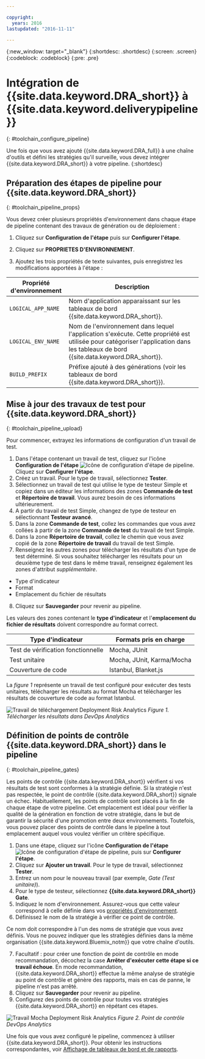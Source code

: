 ```yaml
---

copyright:
  years: 2016
lastupdated: "2016-11-11"

---
```


{:new_window: target="_blank"}
{:shortdesc: .shortdesc}
{:screen: .screen}
{:codeblock: .codeblock}
{:pre: .pre}

# Intégration de {{site.data.keyword.DRA_short}} à {{site.data.keyword.deliverypipeline}}
{: #toolchain_configure_pipeline}

Une fois que vous avez ajouté {{site.data.keyword.DRA_full}} à une chaîne d'outils et défini les stratégies qu'il surveille, vous devez intégrer {{site.data.keyword.DRA_short}} à votre pipeline.
{:shortdesc}

<!--##Configuring the {{site.data.keyword.deliverypipeline}}

{: #toolchain_integration}
To use {{site.data.keyword.DRA_short}}, add it to any toolchain that uses the {{site.data.keyword.deliverypipeline}}.

1. In {{site.data.keyword.Bluemix_notm}}, on the **Toolchains** tab, open a toolchain.

2. On the toolchain's Overview page, click the add (+) button.

3. In the Tool Integrations section, select **{{site.data.keyword.DRA_short}}**.

4. Click **Create Integration**.

5. In your toolchain, click the {{site.data.keyword.deliverypipeline}} tile. You can configure {{site.data.keyword.DRA_short}} in any number of pipelines.-->

## Préparation des étapes de pipeline pour {{site.data.keyword.DRA_short}}
{: #toolchain_pipeline_props}

Vous devez créer plusieurs propriétés d'environnement dans chaque étape de pipeline contenant des travaux de génération ou de déploiement :

1. Cliquez sur **Configuration de l'étape** puis sur **Configurer l'étape**.

2. Cliquez sur **PROPRIETES D'ENVIRONNEMENT**.

3. Ajoutez les trois propriétés de texte suivantes, puis enregistrez les modifications apportées à l'étape :

<table><thead>
<tr>
<th>Propriété d'environnement</th>
<th>Description</th>
</tr>
</thead><tbody>
<tr>
<td><code>LOGICAL_APP_NAME</code></td>
<td>Nom d'application apparaissant sur les tableaux de bord {{site.data.keyword.DRA_short}}. </td>
</tr>
<tr>
<td><code>LOGICAL_ENV_NAME</code></td>
<td>Nom de l'environnement dans lequel l'application s'exécute. Cette propriété est utilisée pour catégoriser l'application dans les tableaux de bord {{site.data.keyword.DRA_short}}.</td>
</tr>
<tr>
<td><code>BUILD_PREFIX</code></td>
<td>Préfixe ajouté à des générations (voir les tableaux de bord {{site.data.keyword.DRA_short}}).</td>
</tr>
</tbody></table>


## Mise à jour des travaux de test pour {{site.data.keyword.DRA_short}}
{: #toolchain_pipeline_upload}

Pour commencer, extrayez les informations de configuration d'un travail de test.

1. Dans l'étape contenant un travail de test, cliquez sur l'icône **Configuration de l'étape** ![Icône de configuration d'étape de pipeline](images/pipeline-stage-configuration-icon.png). Cliquez sur **Configurer l'étape**.
2. Créez un travail. Pour le type de travail, sélectionnez **Tester**.
3. Sélectionnez un travail de test qui utilise le type de testeur Simple et copiez dans un éditeur les informations des zones **Commande de test** et **Répertoire de travail**. Vous aurez besoin de ces informations ultérieurement.
4. A partir du travail de test Simple, changez de type de testeur en sélectionnant **Testeur avancé**.
5. Dans la zone **Commande de test**, collez les commandes que vous avez collées à partir de la zone **Commande de test** du travail de test Simple.
6. Dans la zone **Répertoire de travail**, collez le chemin que vous avez copié de la zone **Répertoire de travail** du travail de test Simple.
7. Renseignez les autres zones pour télécharger les résultats d'un type de test déterminé. Si vous souhaitez télécharger les résultats pour un deuxième type de test dans le même travail, renseignez également les zones d'attribut *supplémentaire*.

 * Type d'indicateur
 * Format
 * Emplacement du fichier de résultats
8. Cliquez sur **Sauvegarder** pour revenir au pipeline.

Les valeurs des zones contenant le **type d'indicateur** et l'**emplacement du fichier de résultats** doivent correspondre au format correct.

<table><thead>
<tr>
<th>Type d'indicateur</th>
<th>Formats pris en charge</th>
</tr>
</thead><tbody>
<tr>
<td>Test de vérification fonctionnelle</td>
<td>Mocha, JUnit</td>
</tr>
<tr>
<td>Test unitaire</td>
<td>Mocha, JUnit, Karma/Mocha</td>
</tr>
<tr>
<td>Couverture de code</td>
<td>Istanbul, Blanket.js</td>
</tr>
</tbody></table>

La *figure 1* représente un travail de test configuré pour exécuter des tests unitaires, télécharger les résultats au format Mocha et télécharger les résultats de couverture de code au format Istanbul.

![Travail de téléchargement Deployment Risk Analytics](images/DRA_upload_job.png) *Figure 1. Télécharger les résultats dans DevOps Analytics*

## Définition de points de contrôle {{site.data.keyword.DRA_short}} dans le pipeline
{: #toolchain_pipeline_gates}

Les points de contrôle {{site.data.keyword.DRA_short}} vérifient si vos résultats de test sont conformes à la stratégie définie. Si la stratégie n'est pas respectée, le point de contrôle {{site.data.keyword.DRA_short}} signale un échec. Habituellement, les points de contrôle sont placés à la fin de chaque étape de votre pipeline. Cet emplacement est idéal pour vérifier la qualité de la génération en fonction de votre stratégie, dans le but de garantir la sécurité d'une promotion entre deux environnements. Toutefois, vous pouvez placer des points de contrôle dans le pipeline à tout emplacement auquel vous voulez vérifier un critère spécifique.

1. Dans une étape, cliquez sur l'icône **Configuration de l'étape** ![Icône de configuration d'étape de pipeline](images/pipeline-stage-configuration-icon.png), puis sur **Configurer l'étape**.
2. Cliquez sur **Ajouter un travail**. Pour le type de travail, sélectionnez **Tester**.
3. Entrez un nom pour le nouveau travail (par exemple, *Gate (Test unitaire)*).
4. Pour le type de testeur, sélectionnez **{{site.data.keyword.DRA_short}} Gate**.
5. Indiquez le nom d'environnement. Assurez-vous que cette valeur correspond à celle définie dans vos [propriétés d'environnement](#toolchain_pipeline_props).
6. Définissez le nom de la stratégie à vérifier ce point de contrôle.

 Ce nom doit correspondre à l'un des noms de stratégie que vous avez définis. Vous ne pouvez indiquer que les stratégies définies dans la même organisation {{site.data.keyword.Bluemix_notm}} que votre chaîne d'outils.

7. Facultatif : pour créer une fonction de point de contrôle en mode recommandation, décochez la case **Arrêter d'exécuter cette étape si ce travail échoue**. En mode recommandation, {{site.data.keyword.DRA_short}} effectue la même analyse de stratégie au point de contrôle et génère des rapports, mais en cas de panne, le pipeline n'est pas arrêté.
8. Cliquez sur **Sauvegarder** pour revenir au pipeline.
9. Configurez des points de contrôle pour toutes vos stratégies {{site.data.keyword.DRA_short}} en répétant ces étapes.

![Travail Mocha Deployment Risk Analytics](images/DRA_gate_job.png) *Figure 2. Point de contrôle DevOps Analytics*

Une fois que vous avez configuré le pipeline, commencez à utiliser {{site.data.keyword.DRA_short}}. Pour obtenir les instructions correspondantes, voir [Affichage de tableaux de bord et de rapports](./pipeline_decision_reports.html#toolchain_reports).
